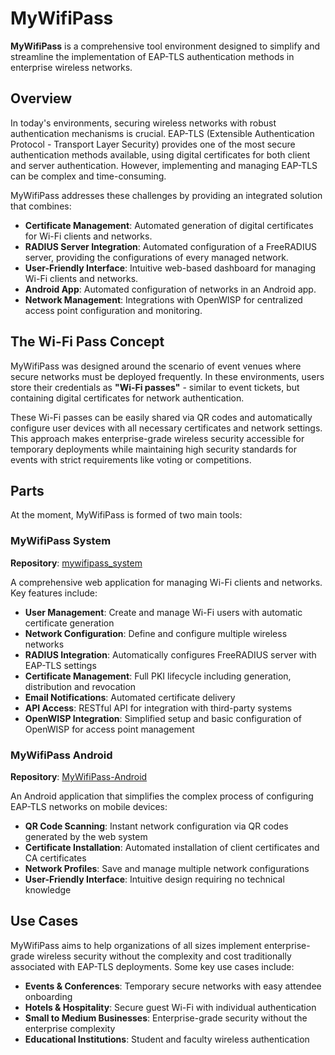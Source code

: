 # MyWifiPass

**MyWifiPass** is a comprehensive tool environment designed to simplify and streamline the implementation of EAP-TLS authentication methods in enterprise wireless networks.

## Overview

In today's environments, securing wireless networks with robust authentication mechanisms is crucial. EAP-TLS (Extensible Authentication Protocol - Transport Layer Security) provides one of the most secure authentication methods available, using digital certificates for both client and server authentication. However, implementing and managing EAP-TLS can be complex and time-consuming.

MyWifiPass addresses these challenges by providing an integrated solution that combines:
- **Certificate Management**: Automated generation of digital certificates for Wi-Fi clients and networks.
- **RADIUS Server Integration**: Automated configuration of a FreeRADIUS server, providing the configurations of every managed network.
- **User-Friendly Interface**: Intuitive web-based dashboard for managing Wi-Fi clients and networks.
- **Android App**: Automated configuration of networks in an Android app. 
- **Network Management**: Integrations with OpenWISP for centralized access point configuration and monitoring.

## The Wi-Fi Pass Concept

MyWifiPass was designed around the scenario of event venues where secure networks must be deployed frequently. In these environments, users store their credentials as **"Wi-Fi passes"** - similar to event tickets, but containing digital certificates for network authentication.

These Wi-Fi passes can be easily shared via QR codes and automatically configure user devices with all necessary certificates and network settings. This approach makes enterprise-grade wireless security accessible for temporary deployments while maintaining high security standards for events with strict requirements like voting or competitions.

## Parts 

At the moment, MyWifiPass is formed of two main tools:

### MyWifiPass System
**Repository**: [mywifipass_system](https://github.com/Pablodiz/mywifipass_system)


A comprehensive web application for managing Wi-Fi clients and networks. Key features include:
- **User Management**: Create and manage Wi-Fi users with automatic certificate generation
- **Network Configuration**: Define and configure multiple wireless networks 
- **RADIUS Integration**: Automatically configures FreeRADIUS server with EAP-TLS settings
- **Certificate Management**: Full PKI lifecycle including generation, distribution and revocation
- **Email Notifications**: Automated certificate delivery
- **API Access**: RESTful API for integration with third-party systems
- **OpenWISP Integration**: Simplified setup and basic configuration of OpenWISP for access point management


### MyWifiPass Android
**Repository**: [MyWifiPass-Android](https://github.com/Pablodiz/mywifipass_android)


An Android application that simplifies the complex process of configuring EAP-TLS networks on mobile devices:
- **QR Code Scanning**: Instant network configuration via QR codes generated by the web system
- **Certificate Installation**: Automated installation of client certificates and CA certificates
- **Network Profiles**: Save and manage multiple network configurations
- **User-Friendly Interface**: Intuitive design requiring no technical knowledge

## Use Cases

MyWifiPass aims to help organizations of all sizes implement enterprise-grade wireless security without the complexity and cost traditionally associated with EAP-TLS deployments. Some key use cases include:

- **Events & Conferences**: Temporary secure networks with easy attendee onboarding
- **Hotels & Hospitality**: Secure guest Wi-Fi with individual authentication  
- **Small to Medium Businesses**: Enterprise-grade security without the enterprise complexity
- **Educational Institutions**: Student and faculty wireless authentication

